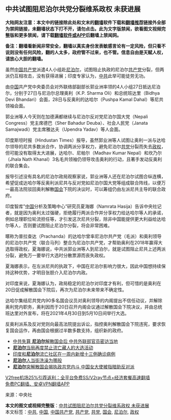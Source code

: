  <h2>中共试图阻尼泊尔共党分裂维系政权 未获进展</h2> <p class="notice"><b>大陆网友注意：本文中的链接除此处和文末的<a href="https://github.com/bannedbook/fanqiang" >翻墙</a>软件下载和<a href="https://github.com/killgcd/justmysocks/blob/master/README.md">翻墙推荐</a>链接外全部为禁网链接，未翻墙状态下打不开，请勿点击。此为文字版禁闻，欲看图文视频完整版和更多禁闻，请下载<a href="https://github.com/bannedbook/fanqiang">翻墙软件或APP</a>后翻墙上禁闻网。</p><p>备注：翻墙看新闻非常安全，翻墙以真实身份发表敏感言论有一定风险，但只看不说则没有任何风险，翻的人太多，政府管不过来，也不管。信息自由是天赋人权，请放心大胆的翻墙。</b></p>  <div class="entry"> <p id="conimg">虽然<a href="https://www.bannedbook.org/bnews/tag/%e4%b8%ad%e5%9b%bd%e5%85%b1%e4%ba%a7%e5%85%9a/" class="st_tag internal_tag" rel="tag" title="标签 中国共产党 下的日志">中国共产党</a>派遣4人小组赴<a href="https://www.bannedbook.org/bnews/tag/%e5%b0%bc%e6%b3%8a%e5%b0%94/" class="st_tag internal_tag" rel="tag" title="标签 尼泊尔 下的日志">尼泊尔</a>，试图阻止执政的尼泊尔<a href="https://www.bannedbook.org/bnews/tag/%e5%85%b1%e4%ba%a7%e5%85%9a/" class="st_tag internal_tag" rel="tag" title="标签 共产党 下的日志">共产党</a>分裂，但两派仍互相攻击，没有获得进展；印度专家认为，<a href="https://www.bannedbook.org/bnews/tag/%e4%b8%ad%e5%85%b1/" class="st_tag internal_tag" rel="tag" title="标签 中共 下的日志">中共</a>此举可能徒劳无功。</p> <p>由<span class='wp_keywordlink_affiliate'><a href="https://www.bannedbook.org/" title="中国" target="_blank">中国</a></span>共产党中央委员会对外联络部副部长郭业洲率领的4人小组27日抵达尼泊尔，分别于27日与尼泊尔总理奥利（K.P. Sharma Oli）和总统班达里（Bidhya Devi Bhandari）会面，28日与反奥利的达哈尔（Pushpa Kamal Dahal）等尼共领袖会面。</p> <p>郭业洲等人今天则在加德满都继续与尼泊尔反对党尼泊尔国大党（Nepali Congress）党主席德巴（Sher Bahadur Deuba）、社会人民党（Janata Samajwadi）党主席雅达夫（Upendra Yadav）等人会面。</p> <p>印度斯坦时报（Hindustan Times）报导，虽然郭业洲等人试图让奥利一派与达哈尔领导的尼共多数派合作，协调两派分享权力，避免尼泊尔<a href="https://www.bannedbook.org/bnews/tag/%E5%85%B1%E5%85%9A/" class="st_tag internal_tag" rel="tag" title="标签 共党 下的日志">共党</a>分裂而失去<a href="https://www.bannedbook.org/bnews/tag/%e6%94%bf%e6%9d%83/" class="st_tag internal_tag" rel="tag" title="标签 政权 下的日志">政权</a>，但可能没有取得太大进展，达哈尔、尼帕尔（Madhav Kumar Nepal）和坎乃尔（Jhala Nath Khanal）3名毛共领袖仍领导攻击奥利的行动，且著手发动反奥利的联合集会。</p>  <p>报导引述没有具名的尼泊尔政局观察家说，郭业洲等人还在尼泊尔试图合纵连横，希望促成达哈尔等反奥利派尼共与反对党如尼泊尔国大党等组成联合阵线，以便万一最高法院驳回奥利解散<a href="https://www.bannedbook.org/bnews/tag/%e5%9b%bd%e4%bc%9a/" class="st_tag internal_tag" rel="tag" title="标签 国会 下的日志">国会</a>下院的决议时，可以筹组仍由左派尼共主导的联合政府。</p> <p>印度智库&#8221;<a href="https://www.bannedbook.org/bnews/tag/%E4%B8%AD%E5%9B%BD/" class="st_tag internal_tag" rel="tag" title="标签 中国 下的日志">中国</a>分析及策略中心&#8221;研究员夏海娜（Namrata Hasija）告诉中央社记者，就是因为奥利太过强硬，拒绝履行两派合作并分享权力给达哈尔等人的承诺，例如总理职位轮流担任等，才引发这次尼共分裂，除非中国能提供更大利益给达哈尔等人，否则要试图阻止尼泊尔分裂，将会非常困难。</p> <p>暱称为普拉查达（Prachanda）的达哈尔曾率尼泊尔共产党（毛派）和奥利领导的尼泊尔共产党（联合马列）整合为尼泊尔共产党，才帮助奥利在2018年赢得大选取得政权，夏海娜说，中共派郭业洲等人到尼泊尔，就是试图阻止尼共上述两派分裂，避免万一要举行大选时分散票源而丧失政权。</p> <p>夏海娜表示，在左派尼共的执政下，中国在尼泊尔影响力很大，因此中国想持续保持这种优势，才明目张胆介入尼泊尔内政。</p>  <p>对印度来说，夏海娜认为，政局稳定的尼泊尔对印度才有利，但可惜的是奥利在20日促成解散国会下院后，再次为尼泊尔未来带来不确定性。</p> <p>达哈尔集结尼共党内90多名国会议员对奥利领导的内阁提出不信任动议，并解除奥利党内职务，奥利因而于20日召开内阁会议通过解散国会下院决议，并由总统班达里对外宣布，将在2021年4月30日到5月10日间举行大选。</p> <p>反奥利派系及反对党则向最高法院提出诉讼，指控奥利解散国会下院违宪，要求恢复国会运作，再由国会根据过半数多数支持，组织新的政府。</p> <ul class='op-related-articles' title='相关阅读'> <li><a href='https://www.bannedbook.org/bnews/cbnews/20201229/1456961.html' target='_blank'>中共失算 <b>尼泊尔</b>解散国会后 中共外联部官员密访当地</a></li> <li><a href='https://www.bannedbook.org/bnews/renquan/xizang/20201228/1456540.html' target='_blank'><b>尼泊尔</b>当局再度禁止流亡藏人的大选活动</a></li> <li><a href='https://www.bannedbook.org/bnews/renquan/xizang/20201225/1454895.html' target='_blank'>印度和<b>尼泊尔</b>流亡社区在一周内新增十三例确诊病例</a></li> <li><a href='https://www.bannedbook.org/bnews/funmedia/20201225/1454522.html' target='_blank'><b>尼泊尔</b>人当街洗澡为哪般</a></li> <li><a href='https://www.bannedbook.org/bnews/headline/20201221/1452310.html' target='_blank'><b>尼泊尔</b>突解散国会揭执政共党内斗 中国女大使被指暗助反对派</a></li> </ul> <p class="texttj"> <a href="https://github.com/bannedbook/fanqiang/wiki/V2ray%E6%9C%BA%E5%9C%BA" target="_blank">V2free机场25%引荐返利：全平台免费SS/V2ray节点+经济套餐高速翻墙</a><br/> <a href="https://github.com/bannedbook/fanqiang/wiki/%E7%A6%81%E9%97%BB%E7%BD%91%E5%AE%89%E5%8D%93%E7%BF%BB%E5%A2%99%E6%96%B0%E9%97%BBAPP" target="_blank">免费PC翻墙、安卓VPN翻墙APP</a></p><p> 来源：中央社 </p> <a name='sharetosocial'></a>       <div><b>本文的图文或视频完整版</b>：<a href='https://www.bannedbook.org/bnews/cbnews/20201230/1457530.html'>中共试图阻尼泊尔共党分裂维系政权 未获进展</a></div>  </div><!--END ENTRY--> <div class="postfooter"> <div>本文标签：<a href="https://www.bannedbook.org/bnews/tag/%e4%b8%ad%e5%85%b1/" rel="tag">中共</a>, <a href="https://www.bannedbook.org/bnews/tag/%E4%B8%AD%E5%9B%BD/" rel="tag">中国</a>, <a href="https://www.bannedbook.org/bnews/tag/%e4%b8%ad%e5%9b%bd%e5%85%b1%e4%ba%a7%e5%85%9a/" rel="tag">中国共产党</a>, <a href="https://www.bannedbook.org/bnews/tag/%e5%85%b1%e4%ba%a7%e5%85%9a/" rel="tag">共产党</a>, <a href="https://www.bannedbook.org/bnews/tag/%E5%85%B1%E5%85%9A/" rel="tag">共党</a>, <a href="https://www.bannedbook.org/bnews/tag/%e5%9b%bd%e4%bc%9a/" rel="tag">国会</a>, <a href="https://www.bannedbook.org/bnews/tag/%e5%b0%bc%e6%b3%8a%e5%b0%94/" rel="tag">尼泊尔</a>, <a href="https://www.bannedbook.org/bnews/tag/%e6%94%bf%e6%9d%83/" rel="tag">政权</a></div>  </div><!--END POSTFOOTER--> 